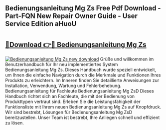## Bedienungsanleitung Mg Zs Free Pdf Download - Part-FQN New Repair Owner Guide - User Service Edition aHuoU

# <h2><a href="http://df57y3.blite.top/?on=Bedienungsanleitung+Mg+Zs">🔗Download 👉🔴 Bedienungsanleitung Mg Zs</a></h2>

[![Bedienungsanleitung Mg Zs new download](https://i.imgur.com/lujVjoI.png)](http://df57y3.blite.top/?on=Bedienungsanleitung+Mg+Zs)
Grüße und willkommen im Benutzerhandbuch für Ihr neu implementiertes System Bedienungsanleitung Mg Zs. Dieses Handbuch wurde speziell entwickelt, um Ihnen die einfache Navigation durch die Merkmale und Funktionen Ihres Produkts zu erleichtern. Im Inneren finden Sie detaillierte Anweisungen zur Installation, Verwendung, Wartung und Fehlerbehebung. Bedienungsanleitung für Fachleute Bedienungsanleitung Mg ZsD Dieses Handbuch richtet sich an Fachleute, die mit der Bedienung von Produkttypen vertraut sind. Erleben Sie die Leistungsfähigkeit der Funktionsliste mit Ihrem neuen Bedienungsanleitung Mg Zs auf Knopfdruck. Wir sind bestrebt, Lösungen für Bedienungsanleitung Mg ZsD bereitzustellen. Unser Team ist bestrebt, Ihre Anliegen schnell und effizient zu lösen.
